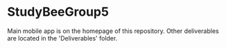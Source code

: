 # StudyBeeGroup5

Main mobile app is on the homepage of this repository.
Other deliverables are located in the 'Deliverables' folder.
